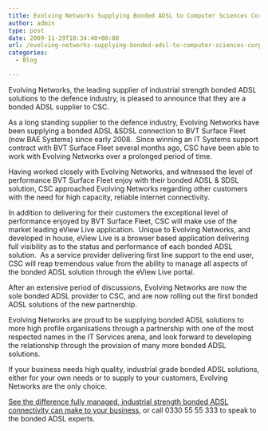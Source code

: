 ```yaml
---
title: Evolving Networks Supplying Bonded ADSL to Computer Sciences Corporation
author: admin
type: post
date: 2009-11-29T10:34:40+00:00
url: /evolving-networks-supplying-bonded-adsl-to-computer-sciences-corporation/
categories:
  - Blog

---
```

Evolving Networks, the leading supplier of industrial strength bonded ADSL solutions to the defence industry, is pleased to announce that they are a bonded ADSL supplier to CSC.

As a long standing supplier to the defence industry, Evolving Networks have been supplying a bonded ADSL &SDSL connection to BVT Surface Fleet (now BAE Systems) since early 2008.  Since winning an IT Systems support contract with BVT Surface Fleet several months ago, CSC have been able to work with Evolving Networks over a prolonged period of time.

Having worked closely with Evolving Networks, and witnessed the level of performance BVT Surface Fleet enjoy with their bonded ADSL & SDSL solution, CSC approached Evolving Networks regarding other customers with the need for high capacity, reliable internet connectivity.

In addition to delivering for their customers the exceptional level of performance enjoyed by BVT Surface Fleet, CSC will make use of the market leading eView Live application.  Unique to Evolving Networks, and developed in house, eView Live is a browser based application delivering full visibility as to the status and performance of each bonded ADSL solution.  As a service provider delivering first line support to the end user, CSC will reap tremendous value from the ability to manage all aspects of the bonded ADSL solution through the eView Live portal.

After an extensive period of discussions, Evolving Networks are now the sole bonded ADSL provider to CSC, and are now rolling out the first bonded ADSL solutions of the new partnership.

Evolving Networks are proud to be supplying bonded ADSL solutions to more high profile organisations through a partnership with one of the most respected names in the IT Services arena, and look forward to developing the relationship through the provision of many more bonded ADSL solutions.

If your business needs high quality, industrial grade bonded ADSL solutions, either for your own needs or to supply to your customers, Evolving Networks are the only choice.

[See the difference fully managed, industrial strength bonded ADSL connectivity can make to your business][1], or call 0330 55 55 333 to speak to the bonded ADSL experts.

 [1]: /contact-us/ "Contact Evolving Networks - The Bonded ADSL Experts"